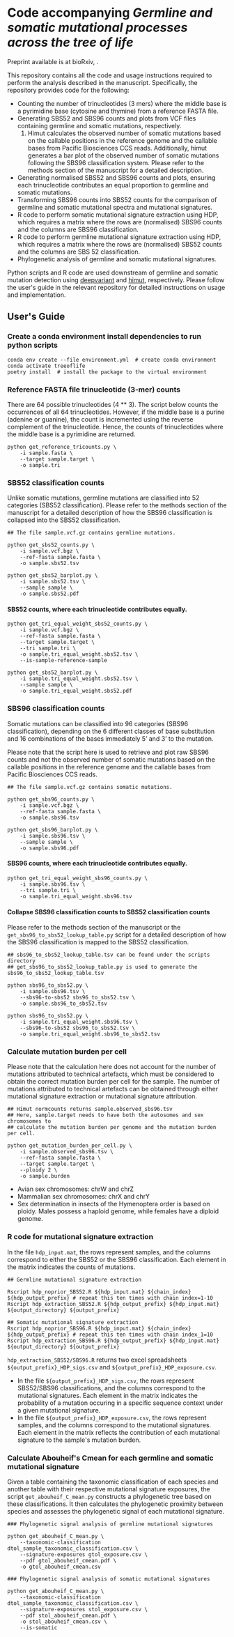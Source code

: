 # Code accompanying *Germline and somatic mutational processes across the tree of life*

Preprint available is at bioRxiv, .

This repository contains all the code and usage instructions required to perform the analysis described in the manuscript. Specifically, the repository provides code for the following:

- Counting the number of trinucleotides (3 mers) where the middle base is a pyrimidine base (cytosine and thymine) from a reference FASTA file.
- Generating SBS52 and SBS96 counts and plots from VCF files containing germline and somatic mutations, respectively.
    1. Himut calculates the observed number of somatic mutations based on the callable positions in the reference genome and the callable bases from Pacific Biosciences CCS reads. Additionally, himut generates a bar plot of the observed number of somatic mutations following the SBS96 classification system. Please refer to the methods section of the manuscript for a detailed description.
- Generating normalised SBS52 and SBS96 counts and plots, ensuring each trinucleotide contributes an equal proportion to germline and somatic mutations. 
- Transforming SBS96 counts into SBS52 counts for the comparison of germline and somatic mutational spectra and mutational signatures.
- R code to perform somatic mutational signature extraction using HDP, which requires a matrix where the rows are (normalised) SBS96 counts and the columns are SBS96 classification.
- R code to perform germline mutational signature extraction using HDP, which requires a matrix where the rows are (normalised) SBS52 counts and the columns are SBS 52 classification.
- Phylogenetic analysis of germline and somatic mutational signatures.

Python scripts and R code are used downstream of germline and somatic mutation detection using [deepvariant](https://github.com/google/deepvariant) and [himut](https://github.com/sjin09/himut), respectively. Please follow the user's guide in the relevant repository for detailed instructions on usage and implementation.

## User's Guide

### Create a conda environment install dependencies to run python scripts

```
conda env create --file environment.yml  # create conda environment
conda activate treeoflife
poetry install  # install the package to the virtual environment
```

### Reference FASTA file trinucleotide (3-mer) counts

There are 64 possible trinucleotides (4 ** 3). The script below counts the occurrences of all 64 trinucleotides. However, if the middle base is a purine (adenine or guanine), the count is incremented using the reverse complement of the trinucleotide. Hence, the counts of trinucleotides where the middle base is a pyrimidine are returned. 

```
python get_reference_tricounts.py \
    -i sample.fasta \
    --target sample.target \
    -o sample.tri
```

### SBS52 classification counts

Unlike somatic mutations, germline mutations are classified into 52 categories (SBS52 classification). Please refer to the methods section of the manuscript for a detailed description of how the SBS96 classification is collapsed into the SBS52 classification.

```
## The file sample.vcf.gz contains germline mutations.

python get_sbs52_counts.py \
    -i sample.vcf.bgz \
    --ref-fasta sample.fasta \
    -o sample.sbs52.tsv

python get_sbs52_barplot.py \
    -i sample.sbs52.tsv \
    --sample sample \
    -o sample.sbs52.pdf
```

#### SBS52 counts, where each trinucleotide contributes equally.

```
python get_tri_equal_weight_sbs52_counts.py \
    -i sample.vcf.bgz \
    --ref-fasta sample.fasta \
    --target sample.target \
    --tri sample.tri \
    -o sample.tri_equal_weight.sbs52.tsv \
    --is-sample-reference-sample

python get_sbs52_barplot.py \
    -i sample.tri_equal_weight.sbs52.tsv \
    --sample sample \
    -o sample.tri_equal_weight.sbs52.pdf
```

### SBS96 classification counts

Somatic mutations can be classified into 96 categories (SBS96 classification), depending on the 6 different classes of base substitution and 16 combinations of the bases immediately 5’ and 3’ to the mutation. 

Please note that the script here is used to retrieve and plot raw SBS96 counts and not the observed number of somatic mutations based on the callable positions in the reference genome and the callable bases from Pacific Biosciences CCS reads.

```
## The file sample.vcf.gz contains somatic mutations.

python get_sbs96_counts.py \
    -i sample.vcf.bgz \
    --ref-fasta sample.fasta \
    -o sample.sbs96.tsv

python get_sbs96_barplot.py \
    -i sample.sbs96.tsv \
    --sample sample \
    -o sample.sbs96.pdf
```

#### SBS96 counts, where each trinucleotide contributes equally.

```
python get_tri_equal_weight_sbs96_counts.py \
    -i sample.sbs96.tsv \
    --tri sample.tri \
    -o sample.tri_equal_weight.sbs96.tsv
```

#### Collapse SBS96 classification counts to SBS52 classification counts

Please refer to the methods section of the manuscript or the `get_sbs96_to_sbs52_lookup_table.py` script for a detailed description of how the SBS96 classification is mapped to the SBS52 classification.

```
## sbs96_to_sbs52_lookup_table.tsv can be found under the scripts directory
## get_sbs96_to_sbs52_lookup_table.py is used to generate the sbs96_to_sbs52_lookup_table.tsv

python sbs96_to_sbs52.py \
    -i sample.sbs96.tsv \
    --sbs96-to-sbs52 sbs96_to_sbs52.tsv \
    -o sample.sbs96_to_sbs52.tsv

python sbs96_to_sbs52.py \
    -i sample.tri_equal_weight.sbs96.tsv \
    --sbs96-to-sbs52 sbs96_to_sbs52.tsv \
    -o sample.tri_equal_weight.sbs96_to_sbs52.tsv
```
### Calculate mutation burden per cell

Please note that the calculation here does not account for the number of mutations attributed to technical artefacts, which must be considered to obtain the correct mutation burden per cell for the sample. The number of mutations attributed to technical artefacts can be obtained through either mutational signature extraction or mutational signature attribution.

```
## Himut normcounts returns sample.observed_sbs96.tsv
## Here, sample.target needs to have both the autosomes and sex chromosomes to 
## calculate the mutation burden per genome and the mutation burden per cell.

python get_mutation_burden_per_cell.py \
    -i sample.observed_sbs96.tsv \
    --ref-fasta sample.fasta \
    --target sample.target \
    --ploidy 2 \
    -o sample.burden
```

- Avian sex chromosomes: chrW and chrZ
- Mammalian sex chromosomes: chrX and chrY
- Sex determination in insects of the Hymenoptera order is based on ploidy. Males possess a haploid genome, while females have a diploid genome.

### R code for mutational signature extraction

In the file `hdp_input.mat`, the rows represent samples, and the columns correspond to either the SBS52 or the SBS96 classification. Each element in the matrix indicates the counts of mutations.

```
## Germline mutational signature extraction

Rscript hdp_noprior_SBS52.R ${hdp_input.mat} ${chain_index} ${hdp_output_prefix} # repeat this ten times with chain index=1-10
Rscript hdp_extraction_SBS52.R ${hdp_output_prefix} ${hdp_input.mat} ${output_directory} ${output_prefix}

## Somatic mutational signature extraction
Rscript hdp_noprior_SBS96.R ${hdp_input.mat} ${chain_index} ${hdp_output_prefix} # repeat this ten times with chain index_1=10
Rscript hdp_extraction_SBS96.R ${hdp_output_prefix} ${hdp_input.mat} ${output_directory} ${output_prefix}
```
`hdp_extraction_SBS52/SBS96.R` returns two excel spreadsheets `${output_prefix}_HDP_sigs.csv` and `${output_prefix}_HDP_exposure.csv`. 
- In the file `${output_prefix}_HDP_sigs.csv`, the rows represent SBS52/SBS96 classifications, and the columns correspond to the mutational signatures. Each element in the matrix indicates the probability of a mutation occuring in a specific sequence context under a given mutational signature.
- In the file `${output_prefix}_HDP_exposure.csv`, the rows represent samples, and the columns correspond to the mutational signatures. Each element in the matrix reflects the contribution of each mutational signature to the sample's mutation burden.

### Calculate Abouheif's Cmean for each germline and somatic mutational signature

Given a table containing the taxonomic classification of each species and another table with their respective mutational signature exposures, the script `get_abouheif_C_mean.py` constructs a phylogenetic tree based on these classifications. It then calculates the phylogenetic proximity between species and assesses the phylogenetic signal of each mutational signature.


```
### Phylogenetic signal analysis of germline mutational signatures

python get_abouheif_C_mean.py \
    --taxonomic-classification dtol_sample_taxonomic_classification.csv \
    --signature-exposures gtol_exposure.csv \
    --pdf gtol_abouheif_cmean.pdf \
    -o gtol_abouheif_cmean.csv
```

```
### Phylogenetic signal analysis of somatic mutational signatures

python get_abouheif_C_mean.py \
    --taxonomic-classification dtol_sample_taxonomic_classification.csv \
    --signature-exposures stol_exposure.csv \
    --pdf stol_abouheif_cmean.pdf \
    -o stol_abouheif_cmean.csv \
    --is-somatic
```
